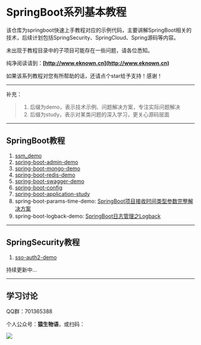 # SpringBoot系列基本教程
该仓库为springboot快速上手教程对应的示例代码，主要讲解SpringBoot相关的技术，后续计划包括SpringSecurity、SpringCloud、Spring源码等内容。

未出现于教程目录中的子项目可能存在一些问题，请各位悉知。

纯净阅读请到：**[http://www.eknown.cn](http://www.eknown.cn)**

如果该系列教程对您有所帮助的话，还请点个star给予支持！感谢！

---
补充：
> 1. 后缀为demo，表示技术示例、问题解决方案，专注实际问题解决
> 2. 后缀为study，表示对某类问题的深入学习，更关心源码层面

---

## SpringBoot教程

1. [ssm_demo](https://blog.csdn.net/qq_28379809/article/details/83218797)
2. [spring-boot-admin-demo](https://blog.csdn.net/qq_28379809/article/details/102593592)
3. [spring-boot-mongo-demo](https://blog.csdn.net/qq_28379809/article/details/102952974)
4. [spring-boot-redis-demo](https://blog.csdn.net/qq_28379809/article/details/102961559)
5. [spring-boot-swagger-demo](https://blog.csdn.net/qq_28379809/article/details/103008307)
6. [spring-boot-config](http://www.eknown.cn/index.php/spring-boot/config.html)
7. [spring-boot-application-study](http://www.eknown.cn/index.php/spring-boot/spring-boot-application.html)
8. spring-boot-params-time-demo: [SpringBoot项目接收时间类型参数完整解决方案](http://www.eknown.cn/index.php/spring-boot/params-time.html)
9. spring-boot-logback-demo: [SpringBoot日志管理之Logback](http://www.eknown.cn/index.php/spring-boot/logback.html)

---

## SpringSecurity教程

1. [sso-auth2-demo](https://blog.csdn.net/qq_28379809/article/details/102734384)



持续更新中...

---

## 学习讨论
QQ群：701365388

个人公众号：**猿生物语**，或扫码：

![](https://zfh-public-blog.oss-cn-beijing.aliyuncs.com/%E7%8C%BF%E7%94%9F%E7%89%A9%E8%AF%AD.jpg)
